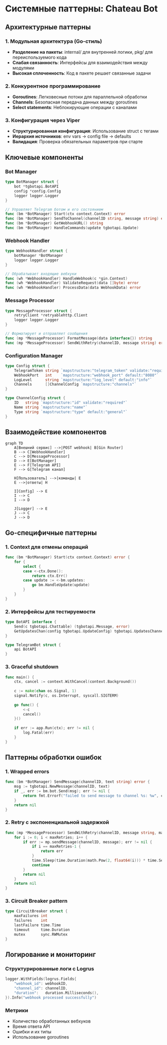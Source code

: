 # Системные паттерны: Chateau Bot

## Архитектурные паттерны

### 1. Модульная архитектура (Go-стиль)
- **Разделение на пакеты**: internal/ для внутренней логики, pkg/ для переиспользуемого кода
- **Слабая связанность**: Интерфейсы для взаимодействия между модулями
- **Высокая сплоченность**: Код в пакете решает связанные задачи

### 2. Конкурентное программирование
- **Goroutines**: Легковесные потоки для параллельной обработки
- **Channels**: Безопасная передача данных между goroutines
- **Select statements**: Неблокирующие операции с каналами

### 3. Конфигурация через Viper
- **Структурированная конфигурация**: Использование struct с тегами
- **Иерархия источников**: env vars → config file → defaults
- **Валидация**: Проверка обязательных параметров при старте

## Ключевые компоненты

### Bot Manager
```go
type BotManager struct {
    bot *tgbotapi.BotAPI
    config *config.Config
    logger logger.Logger
}

// Управляет Telegram ботом и его состоянием
func (bm *BotManager) Start(ctx context.Context) error
func (bm *BotManager) SendToChannel(channelID string, message string) error
func (bm *BotManager) GetWebhookURL() string
func (bm *BotManager) HandleCommands(update tgbotapi.Update)
```

### Webhook Handler
```go
type WebhookHandler struct {
    botManager *BotManager
    logger logger.Logger
}

// Обрабатывает входящие вебхуки
func (wh *WebhookHandler) HandleWebhook(c *gin.Context)
func (wh *WebhookHandler) ValidateRequest(data []byte) error
func (wh *WebhookHandler) ProcessData(data WebhookData) error
```

### Message Processor
```go
type MessageProcessor struct {
    retryClient *retryablehttp.Client
    logger logger.Logger
}

// Форматирует и отправляет сообщения
func (mp *MessageProcessor) FormatMessage(data interface{}) string
func (mp *MessageProcessor) SendWithRetry(channelID, message string) error
```

### Configuration Manager
```go
type Config struct {
    TelegramToken string `mapstructure:"telegram_token" validate:"required"`
    WebhookPort   int    `mapstructure:"webhook_port" default:"8080"`
    LogLevel      string `mapstructure:"log_level" default:"info"`
    Channels      []ChannelConfig `mapstructure:"channels"`
}

type ChannelConfig struct {
    ID   string `mapstructure:"id" validate:"required"`
    Name string `mapstructure:"name"`
    Type string `mapstructure:"type" default:"general"`
}
```

## Взаимодействие компонентов

```mermaid
graph TD
    A[Внешний сервис] -->|POST webhook| B[Gin Router]
    B --> C[WebhookHandler]
    C --> D[MessageProcessor]
    D --> E[BotManager]
    E --> F[Telegram API]
    F --> G[Telegram канал]
    
    H[Пользователь] -->|команды| E
    E -->|ответы| H
    
    I[Config] --> E
    I --> C
    I --> D
    
    J[Logger] --> E
    J --> C
    J --> D
```

## Go-специфичные паттерны

### 1. Context для отмены операций
```go
func (bm *BotManager) Start(ctx context.Context) error {
    for {
        select {
        case <-ctx.Done():
            return ctx.Err()
        case update := <-bm.updates:
            go bm.HandleUpdate(update)
        }
    }
}
```

### 2. Интерфейсы для тестируемости
```go
type BotAPI interface {
    Send(c tgbotapi.Chattable) (tgbotapi.Message, error)
    GetUpdatesChan(config tgbotapi.UpdateConfig) tgbotapi.UpdatesChannel
}

type TelegramBot struct {
    api BotAPI
}
```

### 3. Graceful shutdown
```go
func main() {
    ctx, cancel := context.WithCancel(context.Background())
    
    c := make(chan os.Signal, 1)
    signal.Notify(c, os.Interrupt, syscall.SIGTERM)
    
    go func() {
        <-c
        cancel()
    }()
    
    if err := app.Run(ctx); err != nil {
        log.Fatal(err)
    }
}
```

## Паттерны обработки ошибок

### 1. Wrapped errors
```go
func (bm *BotManager) SendMessage(channelID, text string) error {
    msg := tgbotapi.NewMessage(channelID, text)
    if _, err := bm.bot.Send(msg); err != nil {
        return fmt.Errorf("failed to send message to channel %s: %w", channelID, err)
    }
    return nil
}
```

### 2. Retry с экспоненциальной задержкой
```go
func (mp *MessageProcessor) SendWithRetry(channelID, message string, maxRetries int) error {
    for i := 0; i < maxRetries; i++ {
        if err := mp.sendMessage(channelID, message); err != nil {
            if i == maxRetries-1 {
                return err
            }
            time.Sleep(time.Duration(math.Pow(2, float64(i))) * time.Second)
            continue
        }
        return nil
    }
    return nil
}
```

### 3. Circuit Breaker pattern
```go
type CircuitBreaker struct {
    maxFailures int
    failures    int
    lastFailure time.Time
    timeout     time.Duration
    mutex       sync.RWMutex
}
```

## Логирование и мониторинг

### Структурированные логи с Logrus
```go
logger.WithFields(logrus.Fields{
    "webhook_id": webhookID,
    "channel_id": channelID,
    "duration":   duration.Milliseconds(),
}).Info("webhook processed successfully")
```

### Метрики
- Количество обработанных вебхуков
- Время ответа API
- Ошибки и их типы  
- Использование goroutines 